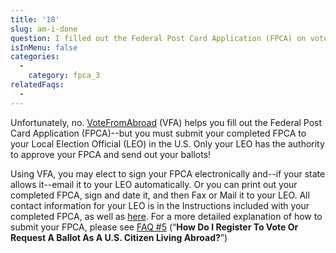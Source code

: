```yaml
---
title: '18'
slug: am-i-done
question: I filled out the Federal Post Card Application (FPCA) on votefromabroad.org, so now I'm registered to vote, right?
isInMenu: false
categories:
  - 
    category: fpca_3
relatedFaqs:
  -
---
```

Unfortunately, no. [VoteFromAbroad](/) (VFA) helps you fill out the Federal Post Card Application (FPCA)--but you must submit your completed FPCA to your Local Election Official (LEO) in the U.S. Only your LEO has the authority to approve your FPCA and send out your ballots!

Using VFA, you may elect to sign your FPCA electronically and--if your state allows it--email it to your LEO automatically. Or you can print out your completed FPCA, sign and date it, and then Fax or Mail it to your LEO. All contact information for your LEO is in the Instructions included with your completed FPCA, as well as [here](/states/). For a more detailed explanation of how to submit your FPCA, please see [FAQ #5](/faqs/5) (“**How Do I Register To Vote Or Request A Ballot As A U.S. Citizen Living Abroad?**”)
